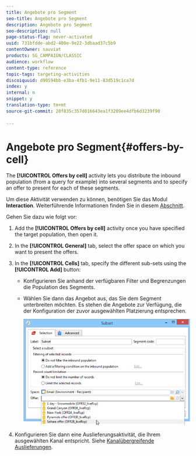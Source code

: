 ```yaml
---
title: Angebote pro Segment
seo-title: Angebote pro Segment
description: Angebote pro Segment
seo-description: null
page-status-flag: never-activated
uuid: 731bfdde-abd2-400e-9e22-3dbaad37c5b9
contentOwner: sauviat
products: SG_CAMPAIGN/CLASSIC
audience: workflow
content-type: reference
topic-tags: targeting-activities
discoiquuid: d90594bb-e3ba-4fb1-9e11-83d519c1ca7d
index: y
internal: n
snippet: y
translation-type: tm+mt
source-git-commit: 20f835c357d016643ea1f3209ee4dfb6d3239f90

---
```



# Angebote pro Segment{#offers-by-cell}

The **[!UICONTROL Offers by cell]** activity lets you distribute the inbound population (from a query for example) into several segments and to specify an offer to present for each of these segments.

Um diese Aktivität verwenden zu können, benötigen Sie das Modul **Interaction**. Weiterführende Informationen finden Sie in diesem [Abschnitt](../../interaction/using/about-outbound-channels.md).

Gehen Sie dazu wie folgt vor:

1. Add the **[!UICONTROL Offers by cell]** activity once you have specified the target population, then open it.
1. In the **[!UICONTROL General]** tab, select the offer space on which you want to present the offers.
1. In the **[!UICONTROL Cells]** tab, specify the different sub-sets using the **[!UICONTROL Add]** button:

   * Konfigurieren Sie anhand der verfügbaren Filter und Begrenzungen die Population des Segments.
   * Wählen Sie dann das Angebot aus, das Sie dem Segment unterbreiten möchten. Es stehen die Angebote zur Verfügung, die der Konfiguration der zuvor ausgewählten Platzierung entsprechen.

      ![](assets/int_offer_per_cell1.png)

1. Konfigurieren Sie dann eine Auslieferungsaktivität, die Ihrem ausgewählten Kanal entspricht. Siehe [Kanalübergreifende Auslieferungen](../../workflow/using/cross-channel-deliveries.md).

